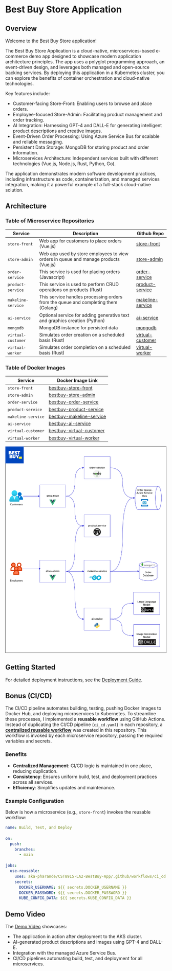 # Best Buy Store Application

## Overview

Welcome to the Best Buy Store application!

The Best Buy Store Application is a cloud-native, microservices-based e-commerce demo app designed to showcase modern application architecture principles. The app uses a polyglot programming approach, an event-driven design, and leverages both managed and open-source backing services. By deploying this application in a Kubernetes cluster, you can explore the benefits of container orchestration and cloud-native technologies.

Key features include:

- Customer-facing Store-Front: Enabling users to browse and place orders.
- Employee-focused Store-Admin: Facilitating product management and order tracking.
- AI Integration: Harnessing GPT-4 and DALL-E for generating intelligent product descriptions and creative images.
- Event-Driven Order Processing: Using Azure Service Bus for scalable and reliable messaging.
- Persistent Data Storage: MongoDB for storing product and order information.
- Microservices Architecture: Independent services built with different technologies (Vue.js, Node.js, Rust, Python, Go).

The application demonstrates modern software development practices, including infrastructure as code, containerization, and managed services integration, making it a powerful example of a full-stack cloud-native solution.

## Architecture

### Table of Microservice Repositories  

| Service | Description | Github Repo |
| --- | --- | --- |
| `store-front` | Web app for customers to place orders (Vue.js) | [store-front](https://github.com/aka-pharande/CST8915-LA2-Store-Front) |
| `store-admin` | Web app used by store employees to view orders in queue and manage products (Vue.js) | [store-admin](https://github.com/aka-pharande/CST8915-LA2-Store-Admin) |
| `order-service` | This service is used for placing orders (Javascript) | [order-service](https://github.com/aka-pharande/CST8915-LA2-Order-Service) |
| `product-service` | This service is used to perform CRUD operations on products (Rust) | [product-service](https://github.com/aka-pharande/CST8915-LA2-Product-Service) |
| `makeline-service` | This service handles processing orders from the queue and completing them (Golang) | [makeline-service](https://github.com/aka-pharande/CST8915-LA2-Makeline-Service) |
| `ai-service` | Optional service for adding generative text and graphics creation (Python) | [ai-service](https://github.com/aka-pharande/CST8915-LA2-AI-Service) |
| `mongodb` | MongoDB instance for persisted data | [mongodb](https://github.com/docker-library/mongo) |
| `virtual-customer` | Simulates order creation on a scheduled basis (Rust) | [virtual-customer](https://github.com/aka-pharande/CST8915-LA2-Virtual-Customer) |
| `virtual-worker` | Simulates order completion on a scheduled basis (Rust) | [virtual-worker](https://github.com/aka-pharande/CST8915-LA2-Virtual-Worker) |

### Table of Docker Images

| **Service**         | **Docker Image Link**                             |
|----------------------|--------------------------------------------------|
| `store-front`        | [bestbuy-store-front](https://hub.docker.com/r/akapharande/bestbuy-store-front) |
| `store-admin`        | [bestbuy-store-admin](https://hub.docker.com/r/akapharande/bestbuy-store-admin) |
| `order-service`      | [bestbuy-order-service](https://hub.docker.com/r/akapharande/bestbuy-order-service) |
| `product-service`    | [bestbuy-product-service](https://hub.docker.com/r/akapharande/bestbuy-product-service) |
| `makeline-service`   | [bestbuy-makeline-service](https://hub.docker.com/r/akapharande/bestbuy-makeline-service) |
| `ai-service`         | [bestbuy-ai-service](https://hub.docker.com/r/akapharande/bestbuy-ai-service) |
| `virtual-customer`   | [bestbuy-virtual-customer](https://hub.docker.com/r/akapharande/bestbuy-virtual-customer) |
| `virtual-worker`     | [bestbuy-virtual-worker](https://hub.docker.com/r/akapharande/bestbuy-virtual-worker) |


![Logical Application Architecture Diagram](assets/bestbuy-system-architecture.png)



## Getting Started

For detailed deployment instructions, see the [Deployment Guide](./Deployment-guide.md).

## Bonus (CI/CD)

The CI/CD pipeline automates building, testing, pushing Docker images to Docker Hub, and deploying microservices to Kubernetes. To streamline these processes, I implemented a **reusable workflow** using GitHub Actions. Instead of duplicating the CI/CD pipeline (`ci_cd.yaml`) in each repository, a [**centralized reusable workflow**](https://github.com/aka-pharande/CST8915-LA2-BestBuy-App/blob/main/.github/workflows/ci_cd.yaml) was created in this repository. This workflow is invoked by each microservice repository, passing the required variables and secrets.


### **Benefits**
- **Centralized Management**: CI/CD logic is maintained in one place, reducing duplication.
- **Consistency**: Ensures uniform build, test, and deployment practices across all services.
- **Efficiency**: Simplifies updates and maintenance.

### **Example Configuration**
Below is how a microservice (e.g., `store-front`) invokes the reusable workflow:

```yaml
name: Build, Test, and Deploy

on:
  push:
    branches:
      - main

jobs:
  use-reusable:
    uses: aka-pharande/CST8915-LA2-BestBuy-App/.github/workflows/ci_cd.yaml@main # Reference to the reusable workflow
    secrets:
      DOCKER_USERNAME: ${{ secrets.DOCKER_USERNAME }}
      DOCKER_PASSWORD: ${{ secrets.DOCKER_PASSWORD }}
      KUBE_CONFIG_DATA: ${{ secrets.KUBE_CONFIG_DATA }}

```

## **Demo Video**
The [Demo Video](https://youtu.be/qCxUtX_D3Ck) showcases:
- The application in action after deployment to the AKS cluster.
- AI-generated product descriptions and images using GPT-4 and DALL-E.
- Integration with the managed Azure Service Bus.
- CI/CD pipelines automating build, test, and deployment for all microservices.